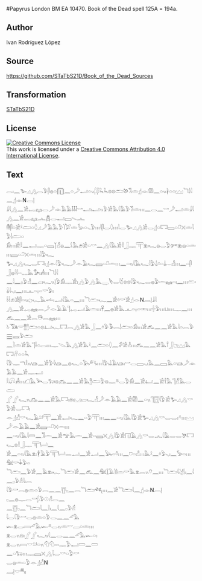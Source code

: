#Papyrus London BM EA 10470. Book of the Dead spell 125A = 194a.

## Author 

Ivan Rodríguez López

## Source 

https://github.com/STaTbS21D/Book_of_the_Dead_Sources

## Transformation 

[STaTbS21D](https://statbs21d.github.io/)

## License 

<a rel="license" href="http://creativecommons.org/licenses/by/4.0/"><img alt="Creative Commons License" style="border-width:0" src="https://i.creativecommons.org/l/by/4.0/88x31.png" /></a><br />This work is licensed under a <a rel="license" href="http://creativecommons.org/licenses/by/4.0/">Creative Commons Attribution 4.0 International License</a>.

## Text 

<rubrum>𓂋𓏤𓈖𓅧𓈎𓂻𓂋</rubrum>𓅱𓋴𓐍𓏏𓉧𓈖𓏏𓌳𓂝𓏏𓏭𓆄𓆄𓆗𓆗𓊖𓊖<rubrum>𓂧𓌗𓀢𓏛</rubrum>𓊨𓁹𓏃𓈖𓏏𓏭𓋀𓏏𓏏𓈉<rubrum>𓆓𓌃𓇋𓈖</rubrum>𓊨𓁹N𓐙𓊤<br>
𓇍𓇋𓂻𓈖𓀀𓉻𓈐𓂋𓌳𓁹𓄿𓄿𓄤𓄤𓄤𓎡𓂝𓏤𓂝𓏭𓅱𓀀𓅓𓇋𓄿𓅱𓀢𓏛𓏥𓈖𓂋𓈖𓎡𓌳𓂝𓏛𓇍𓇋𓂻𓈖𓀀𓉻𓈐𓂜𓆣𓂋𓂝𓈙𓇫𓂜<br>
𓄟𓋴𓏏𓀀𓍲𓂧𓏏𓆭𓈎𓌳𓄿𓅓𓅱𓌙𓅯𓏛𓅭𓏏𓈅𓅱𓏥𓇋𓋴𓂋𓆭𓏥𓇋𓂋𓅧𓈎𓂻𓀀𓂋𓊨𓏏𓉐𓈙𓏏𓍔𓏴𓏛𓇋𓅱𓌃𓂧𓏏<br>
𓀁𓏥𓀀𓎛𓈖𓂝𓊃𓏏𓈙𓉽𓀭𓐍𓈖𓌰𓅓𓂉𓀀𓏏𓎡𓈖𓂻𓇋𓅓𓀀𓎛𓃀𓊃𓋳𓁷𓏤𓆑𓐍𓂋𓅱𓀒𓁷𓏤𓐍𓏏𓏛𓏥𓈙𓏏𓍔𓏴𓏛𓏥𓇋𓅱𓆑<br>
𓅧𓈎𓂻𓆑𓂋𓉐𓏤𓊨𓁹𓇋𓅱𓆑𓌳𓁹𓄿𓆑𓈙𓏏𓍔𓏛𓏥𓈖𓏏𓏭𓇋𓅓𓆑𓇋𓅱𓍑𓏌𓏏𓍑𓐖𓀭𓏥𓈖𓏏𓋴𓃀𓐍𓇋𓇋𓏏𓈒𓈒𓈒𓈒𓅓𓅜𓏤𓀻𓏥𓆓𓌃𓇋<br>
𓈖𓇋𓈖𓊪𓅱𓀭𓈖𓐞𓏤𓆑𓏭𓊤𓅱𓀁𓊃𓀀𓏤𓂻𓅱𓂻𓅓𓇾𓌸𓂋𓇋𓆴𓊖𓊖𓇋𓅱𓆑𓂋𓐍𓅱𓏛𓈐𓏏𓏤𓈖𓏥𓂧𓏇𓇋𓈅𓏤𓈖𓏥𓊵𓏏𓊪𓏏𓎡𓅱𓏤<br>
𓌢𓌢𓂉𓀀𓋴𓏏𓏭𓐎𓆑𓅓𓌡𓏤𓂝𓇋𓅓𓏏𓈖𓏥𓆓𓂧𓆑𓈖𓀀𓏌𓎡𓀀𓊨𓁹N𓐙𓊤𓇍𓇋<br>
𓂻𓈖𓀀𓉻𓈐𓂋𓌳𓁹𓄿𓄿𓊹𓉻𓂝𓄿𓏛𓏥𓋹𓈖𓐍𓀀𓅓𓊵𓏏𓊪𓏏𓏒𓏥𓏶𓅱𓏥𓂓𓏤𓏥𓊃𓈖𓏥𓃹𓈖𓈖𓀀𓂋𓇥𓂋𓈐𓏥<br>
𓊸𓃝𓏤𓎟𓊽𓊽𓂧𓏏𓊖𓂞𓆑𓉐𓂋𓂻𓀀𓅓𓃀𓈖𓏌𓅱𓅣𓂋𓌃𓂧𓏏𓀁𓏥𓀀𓃹𓈖𓈖𓀀𓅓𓇋𓏏𓂋𓅱𓈗𓈘𓅱𓂧<br>
𓈖𓍘𓏛𓀀𓅓𓊹𓌢𓏏𓂋𓏥𓊃𓌫𓅓𓂻𓀀𓅓𓍲𓈖𓂧𓏏𓆭𓈖𓀔𓀀𓁐𓏥𓃹𓈖𓈖𓀀𓅓𓍋𓃀𓐎𓈉𓅓𓉐𓏤𓄜𓏏𓏏𓆗<br>
𓇋𓅱𓊃𓎔𓎛𓏭𓊞𓈖𓀀𓅱𓇋𓊞𓈖𓐍𓆑𓏏𓅂𓀐𓏥𓇋𓅱𓏤𓍑𓄿𓊞𓏤𓎡𓂋𓈙𓈅𓏤𓅓𓈖𓈙𓅓𓏏𓊞𓌳𓁹𓄿𓄿𓈖𓀀𓊃𓂝<br>
𓎛𓋨𓀻𓏥𓆎𓅓𓅨𓂋𓃽𓊖𓃹𓈖𓈖𓀀𓅓𓊽𓂧𓅱𓊖𓊃𓎼𓂋𓅱𓀁𓈖𓀀𓂞𓈖𓀀𓌂𓅓𓊹𓀭𓅓𓂋𓂧<br>
𓂾𓂾𓆑𓏭𓃹𓈖𓈖𓀀𓅓𓉐𓏤𓁶𓏤𓈋𓏤𓊌𓆑𓀭𓌳𓁹𓄿𓄿𓈖𓀀𓏃𓈖𓏏𓏭𓊹𓉱𓇋𓅱𓀀𓅧𓈎𓂻𓎡𓅱𓀀𓂋𓉐𓏤<br>
𓁹𓊨𓀭𓎡𓆑𓄿𓄖𓋳𓈖𓀀𓂝𓆑𓈖𓏏𓅱𓋳𓏥𓈖𓈖𓏏𓏭𓇋𓅓𓇋𓅱𓀀𓅧𓈎𓂻𓎡𓂋𓂋𓏤𓍬𓏥𓈉𓌳𓁹𓄿𓄿𓈖𓀀𓈙𓏏𓍔𓏴𓏛𓏥<br>
𓈖𓏏𓏭𓇋𓅓𓇋𓏠𓈖𓀢𓏛𓈖𓀀𓅠𓅓𓏛𓈖𓀀𓏏𓈙𓏴𓂻𓇋𓅱𓀀𓉔𓄿𓂻𓎡𓂋𓂜𓇋𓄿𓂋𓂋𓌗𓉐𓆑𓊖𓎛𓃀𓊃𓋳𓂡𓈖<br>
𓀀𓈖𓏏𓏭𓇋𓅓𓁷𓏤𓇉𓄿𓅱𓋳𓂡𓂋𓂝𓈖𓀀𓂝𓈖𓅂𓏏𓏊𓏥𓈖𓈞𓏏𓀭𓏥𓅓𓍲𓈖𓏌𓅱𓈅𓏤𓈖𓅚𓏏𓏥𓅕𓎡𓇓𓅱𓏏<br>
𓆓𓂧𓈖𓅱𓀀𓈖𓄿𓁷𓏤𓆑𓆓𓂧𓀀𓈖𓃹𓈖𓅕𓆼𓄿𓌙𓌙𓏛𓎡𓅓𓁷𓂋𓏭𓄣𓈖𓏥<rubrum>𓆓𓂧𓇋𓋔</rubrum>𓍛𓏤𓈖𓇋𓈖𓊪𓅱𓁢𓇋𓏤𓂋<br>
𓇋𓅱𓎡𓂋𓐍𓏛𓏏𓅱𓂋𓈖𓈖𓊀𓊪𓈖𓂋𓆓𓂧𓆈𓏥𓈖𓀀𓆓𓂧𓇋𓈖𓊨𓁹N𓐙𓊤<br>
𓊪𓈖𓐍𓊃𓂋𓎡𓆄𓅱𓇳𓀭𓂋𓈖<br>
𓈖𓊀𓊪𓈖<rubrum>𓆓𓂧𓇋𓈖</rubrum>𓍛𓏤𓈖𓇋𓈖𓊪𓅱𓁢<br>
𓇋𓂋𓇋𓅱𓎡𓂋𓐍𓏛𓏏𓅱𓂋𓈖𓈖𓄔𓅓<br>
𓆱𓁷𓂋𓇯𓄔𓅓𓆱𓎼𓂋𓏭𓏛𓎟𓐙𓏏𓏛𓏥<br>
𓁷𓂋𓏭𓁶𓏤𓂾𓂾𓆑𓏭𓇋𓈖𓂋𓈖𓈖𓄔𓅓𓆱𓏏𓏤<br>
𓁷𓂋𓏭𓇯𓎟𓄖𓏏𓏭𓄇𓄇𓋭𓊃𓅱𓂝𓏠𓈖𓏠<br>
𓈖𓏏𓃽𓏥𓊃𓈙𓏴𓂻𓇋𓂋𓎡𓏏𓅱𓎡<br>
𓂋𓐍𓏛𓏏𓅱𓁹𓊨𓀭N<br>
𓐙𓊤𓎟𓄪𓏤<br>
